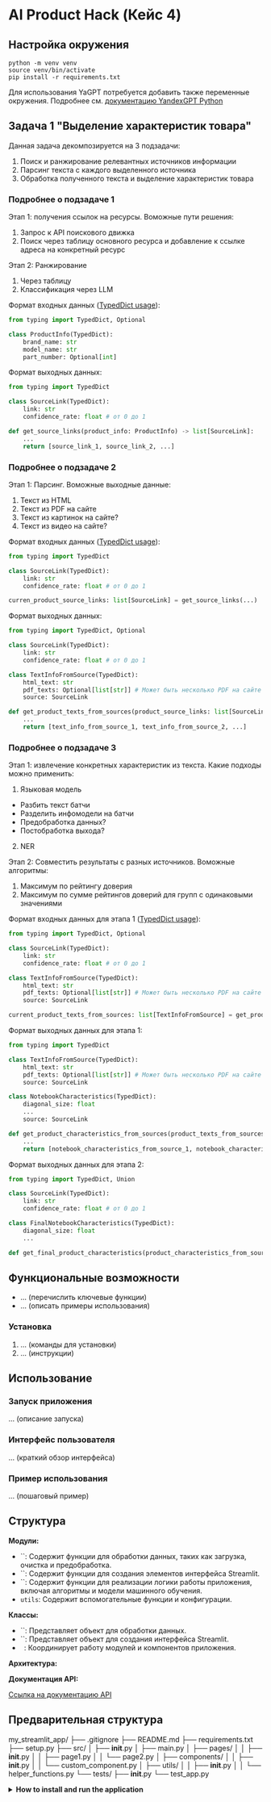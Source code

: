 # AI Product Hack (Кейс 4)


## Настройка окружения
```shell
python -m venv venv
source venv/bin/activate
pip install -r requirements.txt
```
Для использования YaGPT потребуется добавить также переменные окружения. Подробнее см. [документацию YandexGPT Python](https://yandexgpt-python.readthedocs.io/en/latest/)


## Задача 1 "Выделение характеристик товара"

Данная задача декомпозируется на 3 подзадачи:
1) Поиск и ранжирование релевантных источников информации
2) Парсинг текста с каждого выделенного источника
3) Обработка полученного текста и выделение характеристик товара


### Подробнее о подзадаче 1

Этап 1: получения ссылок на ресурсы. Воможные пути решения:
1) Запрос к API поискового движка
2) Поиск через таблицу основного ресурса и добавление к ссылке адреса на конкретный ресурс 

Этап 2: Ранжирование
1) Через таблицу
2) Классификация через LLM

Формат входных данных ([TypedDict usage](https://peps.python.org/pep-0589/)):
```python
from typing import TypedDict, Optional

class ProductInfo(TypedDict):
    brand_name: str
    model_name: str
    part_number: Optional[int]
```

Формат выходных данных:
```python
from typing import TypedDict

class SourceLink(TypedDict):
    link: str
    confidence_rate: float # от 0 до 1

def get_source_links(product_info: ProductInfo) -> list[SourceLink]:
    ...
    return [source_link_1, source_link_2, ...]
```


### Подробнее о подзадаче 2

Этап 1: Парсинг. Воможные выходные данные:
1) Текст из HTML
2) Текст из PDF на сайте
3) Текст из картинок на сайте?
4) Текст из видео на сайте?

Формат входных данных ([TypedDict usage](https://peps.python.org/pep-0589/)):
```python
from typing import TypedDict

class SourceLink(TypedDict):
    link: str
    confidence_rate: float # от 0 до 1

curren_product_source_links: list[SourceLink] = get_source_links(...)
```

Формат выходных данных:
```python
from typing import TypedDict, Optional

class SourceLink(TypedDict):
    link: str
    confidence_rate: float # от 0 до 1

class TextInfoFromSource(TypedDict):
    html_text: str
    pdf_texts: Optional[list[str]] # Может быть несколько PDF на сайте (если реализуется)
    source: SourceLink

def get_product_texts_from_sources(product_source_links: list[SourceLink]) -> list[TextInfoFromSource]:
    ...
    return [text_info_from_source_1, text_info_from_source_2, ...]
```


### Подробнее о подзадаче 3

Этап 1: извлечение конкретных характеристик из текста. Какие подходы можно применить:
1) Языковая модель
- Разбить текст батчи
- Разделить инфомодели на батчи
- Предобработка данных?
- Постобработка выхода?
2) NER

Этап 2: Совместить результаты с разных источников. Воможные алгоритмы:
1) Максимум по рейтингу доверия
2) Максимум по сумме рейтингов доверий для групп с одинаковыми значениями

Формат входных данных для этапа 1 ([TypedDict usage](https://peps.python.org/pep-0589/)):
```python
from typing import TypedDict, Optional

class SourceLink(TypedDict):
    link: str
    confidence_rate: float # от 0 до 1

class TextInfoFromSource(TypedDict):
    html_text: str
    pdf_texts: Optional[list[str]] # Может быть несколько PDF на сайте (если реализуется)
    source: SourceLink

current_product_texts_from_sources: list[TextInfoFromSource] = get_product_texts_from_sources(...)
```

Формат выходных данных для этапа 1:
```python
from typing import TypedDict

class TextInfoFromSource(TypedDict):
    html_text: str
    pdf_texts: Optional[list[str]] # Может быть несколько PDF на сайте (если реализуется)
    source: SourceLink

class NotebookCharacteristics(TypedDict):
    diagonal_size: float
    ...
    source: SourceLink

def get_product_characteristics_from_sources(product_texts_from_sources: list[TextInfoFromSource]) -> list[NotebookCharacteristics]:
    ...
    return [notebook_characteristics_from_source_1, notebook_characteristics_from_source_2, ...]
```

Формат выходных данных для этапа 2:
```python
from typing import TypedDict, Union

class SourceLink(TypedDict):
    link: str
    confidence_rate: float # от 0 до 1

class FinalNotebookCharacteristics(TypedDict):
    diagonal_size: float
    ...

def get_final_product_characteristics(product_characteristics_from_sources: List[Union[NotebookCharacteristics, TVCharacteristics, ...]]) -> Union(FinalNotebookCharacteristics, FinalTVCharacteristics, ...):
```


## Функциональные возможности

* ... (перечислить ключевые функции)
* ... (описать примеры использования)

### Установка

1. ... (команды для установки)
2. ... (инструкции)

## Использование

### Запуск приложения

... (описание запуска)

### Интерфейс пользователя

... (краткий обзор интерфейса)

### Пример использования

... (пошаговый пример)

## Структура

**Модули:**

* ``: Содержит функции для обработки данных, таких как загрузка, очистка и предобработка.
* ``: Содержит функции для создания элементов интерфейса Streamlit.
* ``: Содержит функции для реализации логики работы приложения, включая алгоритмы и модели машинного обучения.
* `utils`: Содержит вспомогательные функции и конфигурации.

**Классы:**

* ``: Представляет объект для обработки данных.
* ``: Представляет объект для создания интерфейса Streamlit.
* ` `: Координирует работу модулей и компонентов приложения.

**Архитектура:**

**Документация API:**

[Ссылка на документацию API](https://...)


## Предварительная структура

my_streamlit_app/
├── .gitignore
├── README.md
├── requirements.txt
├── setup.py
├── src/
│   ├── __init__.py
│   ├── main.py
│   ├── pages/
│   │   ├── __init__.py
│   │   ├── page1.py
│   │   └── page2.py
│   ├── components/
│   │   ├── __init__.py
│   │   └── custom_component.py
│   ├── utils/
│   │   ├── __init__.py
│   │   └── helper_functions.py
└── tests/
    ├── __init__.py
    └── test_app.py



<details><summary><b> How to install and run the application</b></summary>

 - `pip install -r requirements_streamlit-data-viz.txt` 